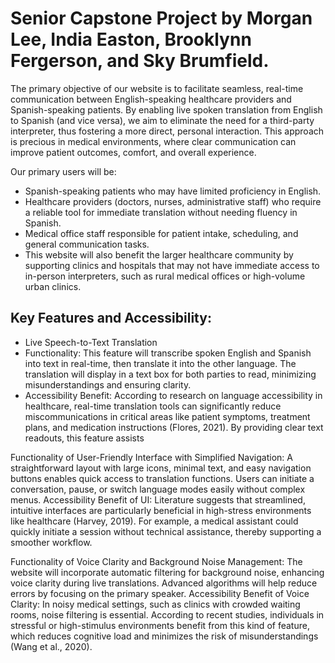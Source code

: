 # Senior Capstone Project by Morgan Lee, India Easton, Brooklynn Fergerson, and Sky Brumfield.

The primary objective of our website is to facilitate seamless, real-time communication between English-speaking healthcare providers and Spanish-speaking patients. By enabling live spoken translation from English to Spanish (and vice versa), we aim to eliminate the need for a third-party interpreter, thus fostering a more direct, personal interaction. This approach is precious in medical environments, where clear communication can improve patient outcomes, comfort, and overall experience.

Our primary users will be:
- Spanish-speaking patients who may have limited proficiency in English.
- Healthcare providers (doctors, nurses, administrative staff) who require a reliable tool for immediate translation without needing fluency in Spanish.
- Medical office staff responsible for patient intake, scheduling, and general communication tasks.
- This website will also benefit the larger healthcare community by supporting clinics and hospitals that may not have immediate access to in-person interpreters, such as rural medical offices or high-volume urban clinics.

## Key Features and Accessibility:
- Live Speech-to-Text Translation
- Functionality: This feature will transcribe spoken English and Spanish into text in real-time, then translate it into the other language. The translation will display in a text box for both parties to read, minimizing misunderstandings and ensuring clarity.
- Accessibility Benefit: According to research on language accessibility in healthcare, real-time translation tools can significantly reduce miscommunications in critical areas like patient symptoms, treatment plans, and medication instructions (Flores, 2021). By providing clear text readouts, this feature assists

Functionality of User-Friendly Interface with Simplified Navigation: A straightforward layout with large icons, minimal text, and easy navigation buttons enables quick access to translation functions. Users can initiate a conversation, pause, or switch language modes easily without complex menus.
Accessibility Benefit of UI: Literature suggests that streamlined, intuitive interfaces are particularly beneficial in high-stress environments like healthcare (Harvey, 2019). For example, a medical assistant could quickly initiate a session without technical assistance, thereby supporting a smoother workflow.

Functionality of Voice Clarity and Background Noise Management: The website will incorporate automatic filtering for background noise, enhancing voice clarity during live translations. Advanced algorithms will help reduce errors by focusing on the primary speaker.
Accessibility Benefit of Voice Clarity: In noisy medical settings, such as clinics with crowded waiting rooms, noise filtering is essential. According to recent studies, individuals in stressful or high-stimulus environments benefit from this kind of feature, which reduces cognitive load and minimizes the risk of misunderstandings (Wang et al., 2020).

